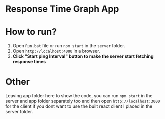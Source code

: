 # Response Time Graph App
# How to run?
1. Open `Run.bat` file or run `npm start` in the `server` folder.
2. Open `http://localhost:4000` in a browser.
3. **Click "Start ping Interval" button to make the server start fetching response times**
# Other
Leaving app folder here to show the code, you can run `npm start`
in the server and app folder separately too and then open `http://localhost:3000` for the client if you dont want to use the built react client I placed in the server folder.
